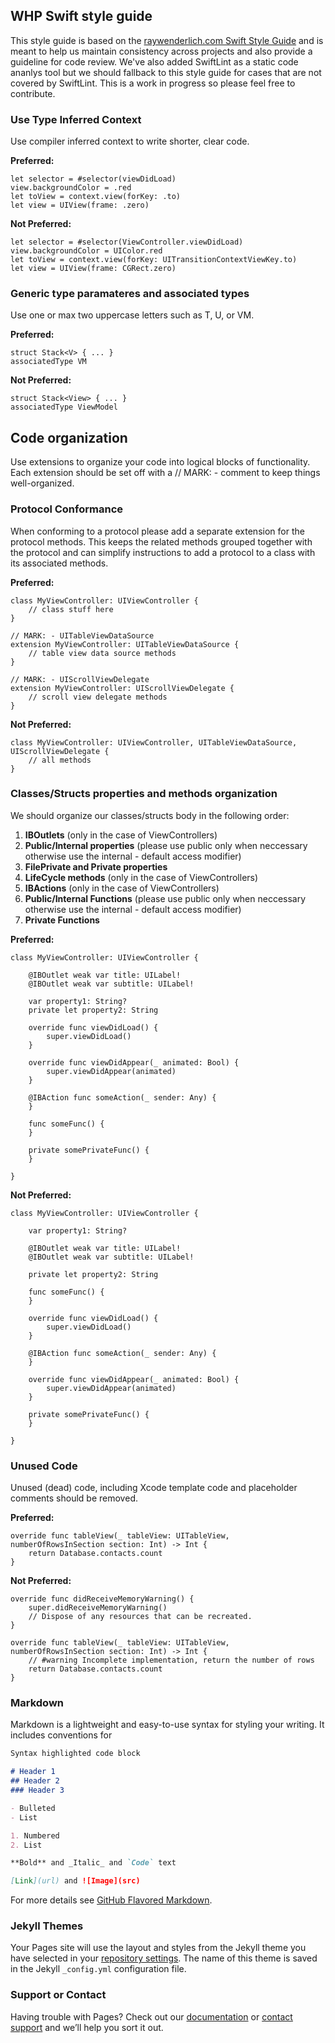 ## WHP Swift style guide

This style guide is based on the [raywenderlich.com Swift Style Guide](https://github.com/raywenderlich/swift-style-guide) and is meant to help us maintain consistency across projects and also provide a guideline for code review. We've also added SwiftLint as a static code ananlys tool but we should fallback to this style guide for cases that are not covered by SwiftLint. This is a work in progress so please feel free to contribute.

### Use Type Inferred Context

Use compiler inferred context to write shorter, clear code.

**Preferred:**
```
let selector = #selector(viewDidLoad)
view.backgroundColor = .red
let toView = context.view(forKey: .to)
let view = UIView(frame: .zero)
```
**Not Preferred:**
```
let selector = #selector(ViewController.viewDidLoad)
view.backgroundColor = UIColor.red
let toView = context.view(forKey: UITransitionContextViewKey.to)
let view = UIView(frame: CGRect.zero)
```

### Generic type paramateres and associated types

Use one or max two uppercase letters such as T, U, or VM.

**Preferred:**
```
struct Stack<V> { ... }
associatedType VM
```
**Not Preferred:**
```
struct Stack<View> { ... }
associatedType ViewModel
```

## Code organization

Use extensions to organize your code into logical blocks of functionality. Each extension should be set off with a // MARK: - comment to keep things well-organized.

### Protocol Conformance

When conforming to a protocol please add a separate extension for the protocol methods. This keeps the related methods grouped together with the protocol and can simplify instructions to add a protocol to a class with its associated methods.

**Preferred:**
```
class MyViewController: UIViewController {
    // class stuff here
}

// MARK: - UITableViewDataSource
extension MyViewController: UITableViewDataSource {
    // table view data source methods
}

// MARK: - UIScrollViewDelegate
extension MyViewController: UIScrollViewDelegate {
    // scroll view delegate methods
}
```
**Not Preferred:**
```
class MyViewController: UIViewController, UITableViewDataSource, UIScrollViewDelegate {
    // all methods
}
```

### Classes/Structs properties and methods organization

We should organize our classes/structs body in the following order:

1. **IBOutlets** (only in the case of ViewControllers)
2. **Public/Internal properties** (please use public only when neccessary otherwise use the internal - default access modifier)
3. **FilePrivate and Private properties**
4. **LifeCycle methods** (only in the case of ViewControllers)
5. **IBActions** (only in the case of ViewControllers)
6. **Public/Internal Functions** (please use public only when neccessary otherwise use the internal - default access modifier)
7. **Private Functions**

**Preferred:**
```
class MyViewController: UIViewController {

    @IBOutlet weak var title: UILabel!
    @IBOutlet weak var subtitle: UILabel!
    
    var property1: String?
    private let property2: String
    
    override func viewDidLoad() {
        super.viewDidLoad()
    }
    
    override func viewDidAppear(_ animated: Bool) {
        super.viewDidAppear(animated)
    }
    
    @IBAction func someAction(_ sender: Any) {
    }
    
    func someFunc() {
    }
    
    private somePrivateFunc() {
    }
    
}
```

**Not Preferred:**
```
class MyViewController: UIViewController {

    var property1: String?
    
    @IBOutlet weak var title: UILabel!
    @IBOutlet weak var subtitle: UILabel!
    
    private let property2: String
    
    func someFunc() {
    }
    
    override func viewDidLoad() {
        super.viewDidLoad()
    }
    
    @IBAction func someAction(_ sender: Any) {
    }
    
    override func viewDidAppear(_ animated: Bool) {
        super.viewDidAppear(animated)
    }
    
    private somePrivateFunc() {
    }
    
}
```

### Unused Code

Unused (dead) code, including Xcode template code and placeholder comments should be removed.

**Preferred:**
```
override func tableView(_ tableView: UITableView, numberOfRowsInSection section: Int) -> Int {
    return Database.contacts.count
}
```
**Not Preferred:**
```
override func didReceiveMemoryWarning() {
    super.didReceiveMemoryWarning()
    // Dispose of any resources that can be recreated.
}

override func tableView(_ tableView: UITableView, numberOfRowsInSection section: Int) -> Int {
    // #warning Incomplete implementation, return the number of rows
    return Database.contacts.count
}
```

### Markdown

Markdown is a lightweight and easy-to-use syntax for styling your writing. It includes conventions for

```markdown
Syntax highlighted code block

# Header 1
## Header 2
### Header 3

- Bulleted
- List

1. Numbered
2. List

**Bold** and _Italic_ and `Code` text

[Link](url) and ![Image](src)
```

For more details see [GitHub Flavored Markdown](https://guides.github.com/features/mastering-markdown/).

### Jekyll Themes

Your Pages site will use the layout and styles from the Jekyll theme you have selected in your [repository settings](https://github.com/RazvanBengaGemini/Swift-Style-Guide/settings). The name of this theme is saved in the Jekyll `_config.yml` configuration file.

### Support or Contact

Having trouble with Pages? Check out our [documentation](https://help.github.com/categories/github-pages-basics/) or [contact support](https://github.com/contact) and we’ll help you sort it out.
